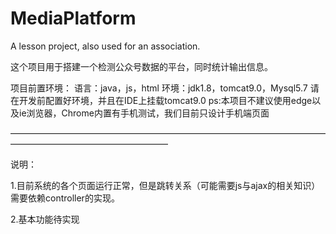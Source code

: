 # MediaPlatform
A lesson project, also used for an association.

这个项目用于搭建一个检测公众号数据的平台，同时统计输出信息。

项目前置环境：
语言：java，js，html
环境：jdk1.8，tomcat9.0，Mysql5.7
请在开发前配置好环境，并且在IDE上挂载tomcat9.0
ps:本项目不建议使用edge以及ie浏览器，Chrome内置有手机测试，我们目前只设计手机端页面

——————————————————————————————————————————————————————

说明：

1.目前系统的各个页面运行正常，但是跳转关系（可能需要js与ajax的相关知识）需要依赖controller的实现。

2.基本功能待实现
